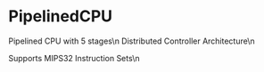 # PipelinedCPU
Pipelined CPU with 5 stages\n
Distributed Controller Architecture\n

Supports MIPS32 Instruction Sets\n
